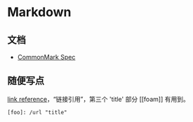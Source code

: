 Markdown
===

## 文档

- [CommonMark Spec](https://spec.commonmark.org/0.29/)

## 随便写点

[link reference](https://spec.commonmark.org/0.29/#link-reference-definitions)，“链接引用”，第三个 'title' 部分 [[foam]] 有用到。

```
[foo]: /url "title"
```